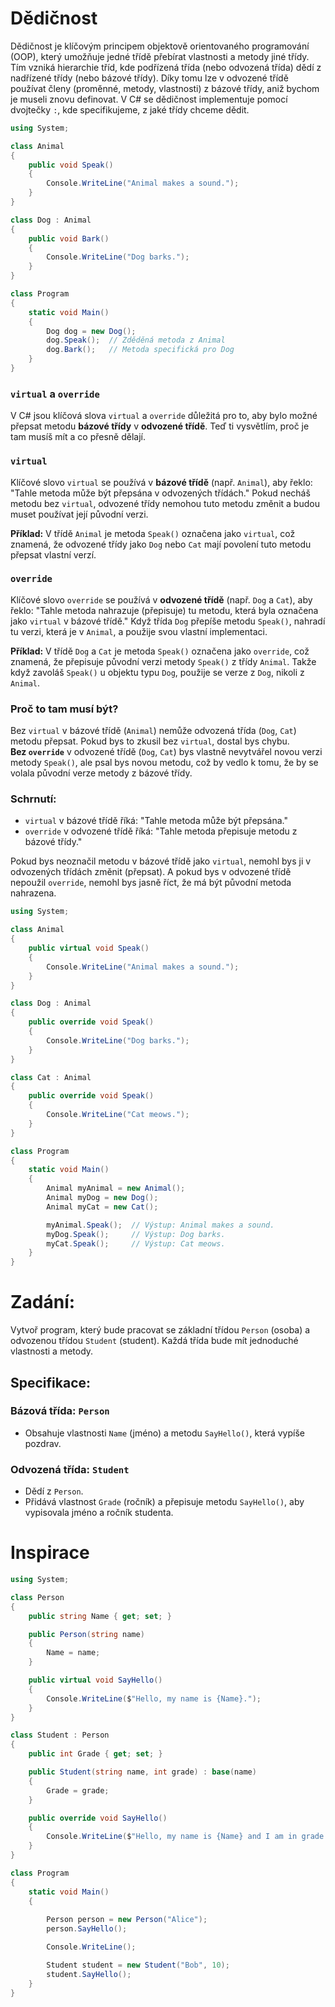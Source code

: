 # Dědičnost

 Dědičnost je klíčovým principem objektově orientovaného programování (OOP), který umožňuje jedné třídě přebírat vlastnosti a metody jiné třídy. Tím vzniká hierarchie tříd, kde podřízená třída (nebo odvozená třída) dědí z nadřízené třídy (nebo bázové třídy). Díky tomu lze v odvozené třídě používat členy (proměnné, metody, vlastnosti) z bázové třídy, aniž bychom je museli znovu definovat. V C# se dědičnost implementuje pomocí dvojtečky `:`, kde specifikujeme, z jaké třídy chceme dědit.
 

```csharp
using System;

class Animal
{
    public void Speak()
    {
        Console.WriteLine("Animal makes a sound.");
    }
}

class Dog : Animal
{
    public void Bark()
    {
        Console.WriteLine("Dog barks.");
    }
}

class Program
{
    static void Main()
    {
        Dog dog = new Dog();
        dog.Speak();  // Zděděná metoda z Animal
        dog.Bark();   // Metoda specifická pro Dog
    }
}

```



### `virtual` a `override`
V C# jsou klíčová slova `virtual` a `override` důležitá pro to, aby bylo možné přepsat metodu **bázové třídy** v **odvozené třídě**. Teď ti vysvětlím, proč je tam musíš mít a co přesně dělají.

### `virtual`
Klíčové slovo `virtual` se používá v **bázové třídě** (např. `Animal`), aby řeklo: "Tahle metoda může být přepsána v odvozených třídách." Pokud necháš metodu bez `virtual`, odvozené třídy nemohou tuto metodu změnit a budou muset používat její původní verzi.

**Příklad:**
V třídě `Animal` je metoda `Speak()` označena jako `virtual`, což znamená, že odvozené třídy jako `Dog` nebo `Cat` mají povolení tuto metodu přepsat vlastní verzí.

### `override`
Klíčové slovo `override` se používá v **odvozené třídě** (např. `Dog` a `Cat`), aby řeklo: "Tahle metoda nahrazuje (přepisuje) tu metodu, která byla označena jako `virtual` v bázové třídě." Když třída `Dog` přepíše metodu `Speak()`, nahradí tu verzi, která je v `Animal`, a použije svou vlastní implementaci.

**Příklad:**
V třídě `Dog` a `Cat` je metoda `Speak()` označena jako `override`, což znamená, že přepisuje původní verzi metody `Speak()` z třídy `Animal`. Takže když zavoláš `Speak()` u objektu typu `Dog`, použije se verze z `Dog`, nikoli z `Animal`.

### Proč to tam musí být?

Bez `virtual` v bázové třídě (`Animal`) nemůže odvozená třída (`Dog`, `Cat`) metodu přepsat. Pokud bys to zkusil bez `virtual`, dostal bys chybu.  
**Bez `override`** v odvozené třídě (`Dog`, `Cat`) bys vlastně nevytvářel novou verzi metody `Speak()`, ale psal bys novou metodu, což by vedlo k tomu, že by se volala původní verze metody z bázové třídy.

### Schrnutí:
- `virtual` v bázové třídě říká: "Tahle metoda může být přepsána."
- `override` v odvozené třídě říká: "Tahle metoda přepisuje metodu z bázové třídy."

Pokud bys neoznačil metodu v bázové třídě jako `virtual`, nemohl bys ji v odvozených třídách změnit (přepsat). A pokud bys v odvozené třídě nepoužil `override`, nemohl bys jasně říct, že má být původní metoda nahrazena.


```csharp
using System;

class Animal
{
    public virtual void Speak()
    {
        Console.WriteLine("Animal makes a sound.");
    }
}

class Dog : Animal
{
    public override void Speak()
    {
        Console.WriteLine("Dog barks.");
    }
}

class Cat : Animal
{
    public override void Speak()
    {
        Console.WriteLine("Cat meows.");
    }
}

class Program
{
    static void Main()
    {
        Animal myAnimal = new Animal();
        Animal myDog = new Dog();
        Animal myCat = new Cat();

        myAnimal.Speak();  // Výstup: Animal makes a sound.
        myDog.Speak();     // Výstup: Dog barks.
        myCat.Speak();     // Výstup: Cat meows.
    }
}
```
# Zadání:
Vytvoř program, který bude pracovat se základní třídou `Person` (osoba) a odvozenou třídou `Student` (student). Každá třída bude mít jednoduché vlastnosti a metody.

## Specifikace:

### Bázová třída: `Person`
- Obsahuje vlastnosti `Name` (jméno) a metodu `SayHello()`, která vypíše pozdrav.

### Odvozená třída: `Student`
- Dědí z `Person`.
- Přidává vlastnost `Grade` (ročník) a přepisuje metodu `SayHello()`, aby vypisovala jméno a ročník studenta.

# Inspirace
```csharp
using System;

class Person
{
    public string Name { get; set; }

    public Person(string name)
    {
        Name = name;
    }

    public virtual void SayHello()
    {
        Console.WriteLine($"Hello, my name is {Name}.");
    }
}

class Student : Person
{
    public int Grade { get; set; }

    public Student(string name, int grade) : base(name)
    {
        Grade = grade;
    }

    public override void SayHello()
    {
        Console.WriteLine($"Hello, my name is {Name} and I am in grade {Grade}.");
    }
}

class Program
{
    static void Main()
    {
     
        Person person = new Person("Alice");
        person.SayHello();

        Console.WriteLine(); 

        Student student = new Student("Bob", 10);
        student.SayHello();
    }
}

```

